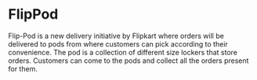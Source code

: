 # FlipPod
Flip-Pod is a new delivery initiative by Flipkart where orders will be delivered to pods from where customers can pick according to their convenience. The pod is a collection of different size lockers that store orders. Customers can come to the pods and collect all the orders present for them.

